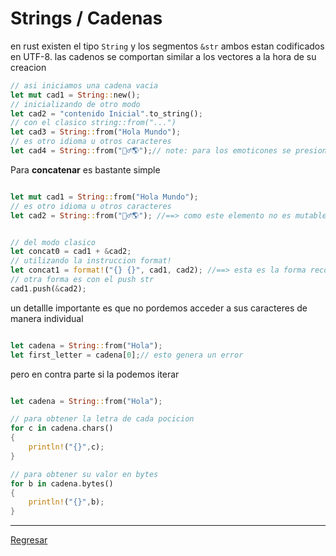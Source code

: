 # Strings / Cadenas

en rust existen el tipo `String` y los segmentos `&str` ambos estan codificados en UTF-8. las cadenos se comportan similar a los vectores a la hora de su creacion

```rust
// asi iniciamos una cadena vacia
let mut cad1 = String::new();
// inicializando de otro modo
let cad2 = "contenido Inicial".to_string();
// con el clasico string::from("...")
let cad3 = String::from("Hola Mundo");
// es otro idioma u otros caracteres
let cad4 = String::from("🙋‍♂️🌎");// note: para los emoticones se presiona la teclas windows + .

```

Para **concatenar** es bastante simple

```rust

let mut cad1 = String::from("Hola Mundo");
// es otro idioma u otros caracteres
let cad2 = String::from("🙋‍♂️🌎"); //==> como este elemento no es mutable siempre se pasa su asignacion en memoria.


// del modo clasico
let concat0 = cad1 + &cad2;
// utilizando la instruccion format!
let concat1 = format!("{} {}", cad1, cad2); //==> esta es la forma recomendada
// otra forma es con el push str
cad1.push(&cad2);


```

un detallle importante es que no pordemos acceder a sus caracteres de manera individual

```rust

let cadena = String::from("Hola");
let first_letter = cadena[0];// esto genera un error

```

pero en contra parte si la podemos iterar
```rust

let cadena = String::from("Hola");

// para obtener la letra de cada pocicion
for c in cadena.chars()
{
    println!("{}",c);
}

// para obtener su valor en bytes
for b in cadena.bytes()
{
    println!("{}",b);
}


```

*****
[Regresar](./Readme.md)